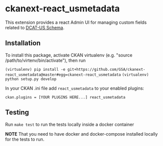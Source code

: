 # ckanext-react_usmetadata

This extension provides a react Admin UI for managing custom fields related to [DCAT-US Schema](https://https://resources.data.gov/resources/dcat-us/).

## Installation

To install this package, activate CKAN virtualenv (e.g. "source /path/to/virtenv/bin/activate"), then run

`(virtualenv) pip install -e git+https://github.com/GSA/ckanext-react_usmetadata@master#egg=ckanext-react_usmetadata`
`(virtualenv) python setup.py develop`

In your CKAN .ini file add `react_usmetadata` to your enabled plugins:

`ckan.plugins = [YOUR PLUGINS HERE...] react_usmetadata`

## Testing

Run `make test` to run the tests locally inside a docker container

**NOTE** That you need to have docker and docker-compose installed locally for the tests to run.
